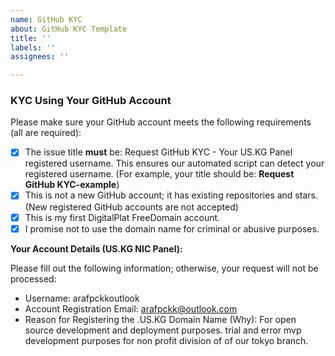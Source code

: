 ```yaml
---
name: GitHub KYC
about: GitHub KYC Template
title: ''
labels: ''
assignees: ''

---
```


### KYC Using Your GitHub Account

Please make sure your GitHub account meets the following requirements (all are required):

- [x] The issue title **must** be: Request GitHub KYC - Your US.KG Panel registered username. This ensures our automated script can detect your registered username. (For example, your title should be:  **Request GitHub KYC-example**)
- [x] This is not a new GitHub account; it has existing repositories and stars. (New registered GitHub accounts are not accepted)
- [x] This is my first DigitalPlat FreeDomain account.
- [x] I promise not to use the domain name for criminal or abusive purposes. 

**Your Account Details (US.KG NIC Panel):**

Please fill out the following information; otherwise, your request will not be processed:

- Username: arafpckkoutlook
- Account Registration Email: arafpckk@outlook.com
- Reason for Registering the .US.KG Domain Name (Why): For open source development and deployment purposes. trial and error mvp development purposes for non profit division of of our tokyo branch.
